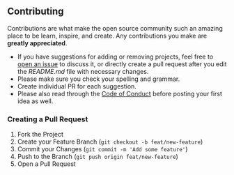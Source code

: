 ## Contributing

Contributions are what make the open source community such an amazing place to be learn, inspire, and create. Any contributions you make are **greatly appreciated**.

* If you have suggestions for adding or removing projects, feel free to [open an issue](https://github.com/russellbanks/Komac/issues/new) to discuss it, or directly create a pull request after you edit the *README.md* file with necessary changes.
* Please make sure you check your spelling and grammar.
* Create individual PR for each suggestion.
* Please also read through the [Code of Conduct](./CODE_OF_CONDUCT.md) before posting your first idea as well.

### Creating a Pull Request

1. Fork the Project
2. Create your Feature Branch (`git checkout -b feat/new-feature`)
3. Commit your Changes (`git commit -m 'Add some feature'`)
4. Push to the Branch (`git push origin feat/new-feature`)
5. Open a Pull Request
